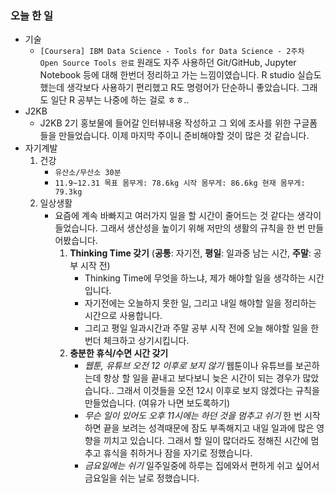 ### 오늘 한 일

- 기술
  - `[Coursera] IBM Data Science - Tools for Data Science - 2주차 Open Source Tools 완료`
    원래도 자주 사용하던 Git/GitHub, Jupyter Notebook 등에 대해 한번더 정리하고 가는 느낌이였습니다. 
    R studio 실습도 했는데 생각보다 사용하기 편리했고 R도 명령어가 단순하니 좋았습니다. 
    그래도 일단 R 공부는 나중에 하는 걸로 ㅎㅎ..
- J2KB
  - J2KB 2기 홍보물에 들어갈 인터뷰내용 작성하고 그 외에 조사를 위한 구글폼들을 만들었습니다. 이제 마지막 주이니 준비해야할 것이 많은 것 같습니다.
- 자기계발
  1. 건강
     - `유산소/무산소 30분`
     - `11.9~12.31 목표 몸무게: 78.6kg
       시작 몸무게: 86.6kg
       현재 몸무게: 79.3kg`
  2. 일상생활
     - 요즘에 계속 바빠지고 여러가지 일을 할 시간이 줄어드는 것 같다는 생각이 들었습니다. 
       그래서 생산성을 높이기 위해 저만의 생활의 규칙을 한 번 만들어봤습니다.
       1. __Thinking Time 갖기__ (__공통__: 자기전, __평일__: 일과중 남는 시간, __주말__: 공부 시작 전)
          - Thinking Time에 무엇을 하느냐, 제가 해야할 일을 생각하는 시간입니다.
          - 자기전에는 오늘하지 못한 일, 그리고 내일 해야할 일을 정리하는 시간으로 사용합니다.
          - 그리고 평일 일과시간과 주말 공부 시작 전에 오늘 해야할 일을 한 번더 체크하고 상기시킵니다.
       2. __충분한 휴식/수면 시간 갖기__
          - _웹툰, 유튜브 오전 12 이후로 보지 않기_
            웹툰이나 유튜브를 보곤하는데 항상 할 일을 끝내고 보다보니 늦은 시간이 되는 경우가 많았습니다.. 
            그래서 이것들을 오전 12시 이후로 보지 않겠다는 규칙을 만들었습니다. (여유가 나면 보도록하기)
          - _무슨 일이 있어도 오후 11시에는 하던 것을 멈추고 쉬기_
            한 번 시작하면 끝을 보려는 성격때문에 잠도 부족해지고 내일 일과에 많은 영향을 끼치고 있습니다. 
            그래서 할 일이 많더라도 정해진 시간에 멈추고 휴식을 취하거나 잠을 자기로 정했습니다.
          - _금요일에는 쉬기_
            일주일중에 하루는 집에와서 편하게 쉬고 싶어서 금요일을 쉬는 날로 정했습니다.